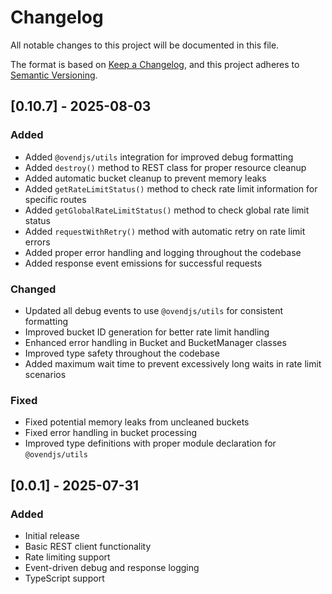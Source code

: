 # Changelog

All notable changes to this project will be documented in this file.

The format is based on [Keep a Changelog](https://keepachangelog.com/en/1.0.0/),
and this project adheres to [Semantic Versioning](https://semver.org/spec/v2.0.0.html).

## [0.10.7] - 2025-08-03

### Added

- Added `@ovendjs/utils` integration for improved debug formatting
- Added `destroy()` method to REST class for proper resource cleanup
- Added automatic bucket cleanup to prevent memory leaks
- Added `getRateLimitStatus()` method to check rate limit information for specific routes
- Added `getGlobalRateLimitStatus()` method to check global rate limit status
- Added `requestWithRetry()` method with automatic retry on rate limit errors
- Added proper error handling and logging throughout the codebase
- Added response event emissions for successful requests

### Changed

- Updated all debug events to use `@ovendjs/utils` for consistent formatting
- Improved bucket ID generation for better rate limit handling
- Enhanced error handling in Bucket and BucketManager classes
- Improved type safety throughout the codebase
- Added maximum wait time to prevent excessively long waits in rate limit scenarios

### Fixed

- Fixed potential memory leaks from uncleaned buckets
- Fixed error handling in bucket processing
- Improved type definitions with proper module declaration for `@ovendjs/utils`

## [0.0.1] - 2025-07-31

### Added

- Initial release
- Basic REST client functionality
- Rate limiting support
- Event-driven debug and response logging
- TypeScript support

